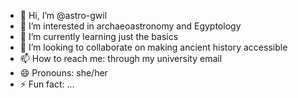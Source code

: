 - 👋 Hi, I’m @astro-gwil
- 👀 I’m interested in archaeoastronomy and Egyptology
- 🌱 I’m currently learning just the basics
- 💞️ I’m looking to collaborate on making ancient history accessible
- 📫 How to reach me: through my university email
- 😄 Pronouns: she/her
- ⚡ Fun fact: ...

<!---
astro-gwil/astro-gwil is a ✨ special ✨ repository because its `README.md` (this file) appears on your GitHub profile.
You can click the Preview link to take a look at your changes.
--->
